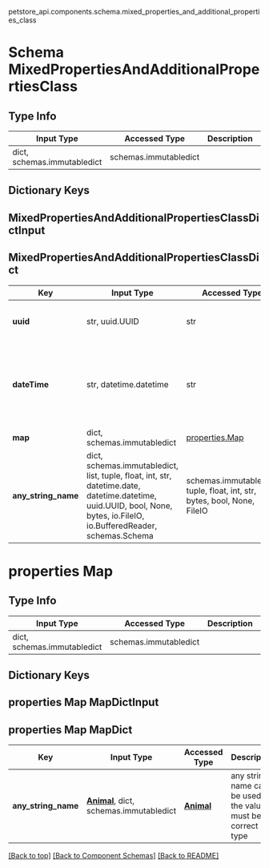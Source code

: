 petstore_api.components.schema.mixed_properties_and_additional_properties_class
# Schema MixedPropertiesAndAdditionalPropertiesClass

## Type Info
Input Type | Accessed Type | Description | Notes
------------ | ------------- | ------------- | -------------
dict, schemas.immutabledict | schemas.immutabledict |  |

## Dictionary Keys
## MixedPropertiesAndAdditionalPropertiesClassDictInput
## MixedPropertiesAndAdditionalPropertiesClassDict

Key | Input Type | Accessed Type | Description | Notes
------------ | ------------- | ------------- | ------------- | -------------
**uuid** | str, uuid.UUID | str |  | [optional] value must be a uuid
**dateTime** | str, datetime.datetime | str |  | [optional] value must conform to RFC-3339 date-time
**map** | dict, schemas.immutabledict | [properties.Map](#properties-map) |  | [optional]
**any_string_name** | dict, schemas.immutabledict, list, tuple, float, int, str, datetime.date, datetime.datetime, uuid.UUID, bool, None, bytes, io.FileIO, io.BufferedReader, schemas.Schema | schemas.immutabledict, tuple, float, int, str, bytes, bool, None, FileIO | any string name can be used but the value must be the correct type | [optional]

# properties Map

## Type Info
Input Type | Accessed Type | Description | Notes
------------ | ------------- | ------------- | -------------
dict, schemas.immutabledict | schemas.immutabledict |  |

## Dictionary Keys
## properties Map MapDictInput
## properties Map MapDict

Key | Input Type | Accessed Type | Description | Notes
------------ | ------------- | ------------- | ------------- | -------------
**any_string_name** | [**Animal**](animal.md), dict, schemas.immutabledict | [**Animal**](animal.md) | any string name can be used but the value must be the correct type | [optional]

[[Back to top]](#top) [[Back to Component Schemas]](../../../README.md#Component-Schemas) [[Back to README]](../../../README.md)
